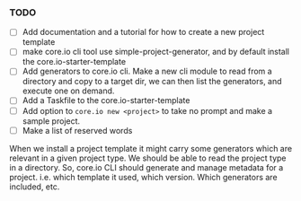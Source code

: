 ### TODO

- [ ] Add documentation and a tutorial for how to create a new project template
- [ ] make core.io cli tool use simple-project-generator, and by default install the core.io-starter-template
- [ ] Add generators to core.io cli. Make a new cli module to read from a directory and copy to a target dir, we can then list the generators, and execute one on demand.
- [ ] Add a Taskfile to the core.io-starter-template
- [ ] Add option to `core.io new <project>` to take no prompt and make a sample project.
- [ ] Make a list of reserved words

When we install a project template it might carry some generators which are relevant in a given project type. We should be able to read the project type in a directory. So, core.io CLI should generate and manage metadata for a project. i.e. which template it used, which version. Which generators are included, etc.
